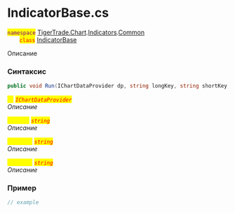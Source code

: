
# IndicatorBase.cs
<mark style="color:purple;">`namespace`</mark> [TigerTrade.Chart](../../../../../TigerTrade.Chart.md).[Indicators](../../../../../TigerTrade.Chart/Indicators.md).[Common](../../../../../TigerTrade.Chart/Indicators/Common.md)  
&nbsp;&nbsp;&nbsp;&nbsp;&nbsp;&nbsp;&nbsp;<mark style="color:red;">`class`</mark> [IndicatorBase](../../IndicatorBase.cs.md)

Описание

### Синтаксис
```csharp
public void Run(IChartDataProvider dp, string longKey, string shortKey, string revision)
```
<mark style="color:yellow;">`dp`</mark> <mark style="color:red;">*`IChartDataProvider`*</mark>  
 *Описание*  
  
<mark style="color:yellow;">`longKey`</mark> <mark style="color:red;">*`string`*</mark>  
 *Описание*  
  
<mark style="color:yellow;">`shortKey`</mark> <mark style="color:red;">*`string`*</mark>  
 *Описание*  
  
<mark style="color:yellow;">`revision`</mark> <mark style="color:red;">*`string`*</mark>  
 *Описание*  
  


### Пример  
```csharp
// example
```
                    
                    